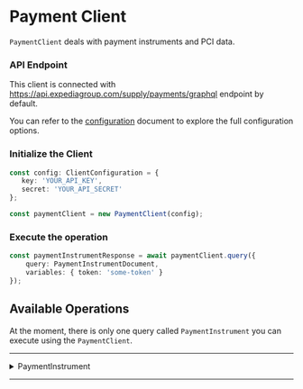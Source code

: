 # Payment Client
`PaymentClient` deals with payment instruments and PCI data.

### API Endpoint
This client is connected with https://api.expediagroup.com/supply/payments/graphql endpoint by default.

You can refer to the [configuration](configuration.md) document to explore the full configuration options.

### Initialize the Client
```ts
const config: ClientConfiguration = {
   key: 'YOUR_API_KEY',
   secret: 'YOUR_API_SECRET'
};

const paymentClient = new PaymentClient(config);
```

### Execute the operation
```ts
const paymentInstrumentResponse = await paymentClient.query({
    query: PaymentInstrumentDocument,
    variables: { token: 'some-token' }
});
```

## Available Operations
At the moment, there is only one query called `PaymentInstrument` you can execute using the `PaymentClient`.

<hr />
<details>
   <summary>PaymentInstrument</summary>

<br />

**Summary:** Retrieve Payment instrument from external payment instrument token

**Operation Document Name:** `PaymentInstrumentDocument`

**Operation Inputs:**

| Name    | Type      | Description    | Required |
|---------|-----------|----------------|----------|
| `token` | `String!` | External token | Yes      |

<br />

**Resources**
- ⚠️ Documentation is unavailable at the moment
- [Query Definition](https://github.com/ExpediaGroup/lodging-connectivity-graphql-operations/blob/main/payment/operations/mutations/PaymentInstrument.query.graphql)
- [Reference]()

</details>

<hr />
